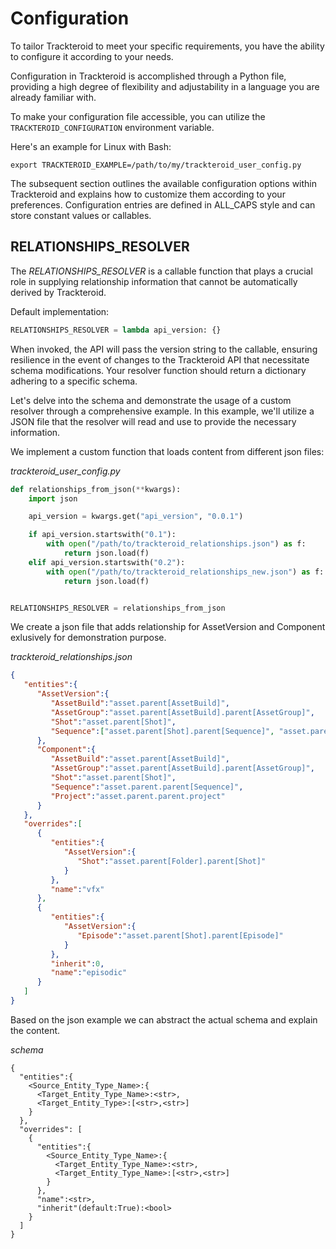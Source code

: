 # Configuration

To tailor Trackteroid to meet your specific requirements, you have the ability to configure it according to your needs.

Configuration in Trackteroid is accomplished through a Python file, providing a high degree of flexibility and adjustability in a language you are already familiar with.

To make your configuration file accessible, you can utilize the `TRACKTEROID_CONFIGURATION` environment variable.

Here's an example for Linux with Bash:
```shell
export TRACKTEROID_EXAMPLE=/path/to/my/trackteroid_user_config.py
```

The subsequent section outlines the available configuration options within Trackteroid and explains how to customize them according to your preferences.
Configuration entries are defined in ALL_CAPS style and can store constant values or callables.

## RELATIONSHIPS_RESOLVER

The _RELATIONSHIPS_RESOLVER_ is a callable function that plays a crucial role in supplying relationship information that cannot be automatically derived by Trackteroid.

Default implementation:
```python
RELATIONSHIPS_RESOLVER = lambda api_version: {}
```

When invoked, the API will pass the version string to the callable, ensuring resilience in the event of changes to the Trackteroid API that necessitate schema modifications. Your resolver function should return a dictionary adhering to a specific schema.

Let's delve into the schema and demonstrate the usage of a custom resolver through a comprehensive example. In this example, we'll utilize a JSON file that the resolver will read and use to provide the necessary information.

We implement a custom function that loads content from different json files:

_trackteroid_user_config.py_

```python
def relationships_from_json(**kwargs):
    import json

    api_version = kwargs.get("api_version", "0.0.1")

    if api_version.startswith("0.1"):
        with open("/path/to/trackteroid_relationships.json") as f:
            return json.load(f)
    elif api_version.startswith("0.2"):
        with open("/path/to/trackteroid_relationships_new.json") as f:
            return json.load(f)


RELATIONSHIPS_RESOLVER = relationships_from_json
```

We create a json file that adds relationship for AssetVersion and Component exlusively for demonstration purpose.

_trackteroid_relationships.json_
```json
{
   "entities":{
      "AssetVersion":{
         "AssetBuild":"asset.parent[AssetBuild]",
         "AssetGroup":"asset.parent[AssetBuild].parent[AssetGroup]",
         "Shot":"asset.parent[Shot]",
         "Sequence":["asset.parent[Shot].parent[Sequence]", "asset.parent[Sequence]"]
      },
      "Component":{
         "AssetBuild":"asset.parent[AssetBuild]",
         "AssetGroup":"asset.parent[AssetBuild].parent[AssetGroup]",
         "Shot":"asset.parent[Shot]",
         "Sequence":"asset.parent.parent[Sequence]",
         "Project":"asset.parent.parent.project"
      }
   },
   "overrides":[
      {
         "entities":{
            "AssetVersion":{
               "Shot":"asset.parent[Folder].parent[Shot]"
            }
         },
         "name":"vfx"
      },
      {
         "entities":{
            "AssetVersion":{
               "Episode":"asset.parent[Shot].parent[Episode]"
            }
         },
         "inherit":0,
         "name":"episodic"
      }
   ]
}
```

Based on the json example we can abstract the actual schema and explain the content.

_schema_
```
{
  "entities":{
    <Source_Entity_Type_Name>:{
      <Target_Entity_Type_Name>:<str>,
      <Target_Entity_Type>:[<str>,<str>]
    }
  },
  "overrides": [
    {
      "entities":{
        <Source_Entity_Type_Name>:{
          <Target_Entity_Type_Name>:<str>,
          <Target_Entity_Type_Name>:[<str>,<str>]
        }
      },
      "name":<str>,
      "inherit"(default:True):<bool>
    }
  ]
}
```
